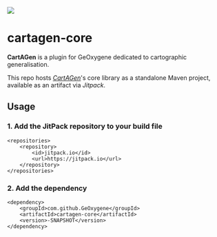 [![](https://jitpack.io/v/GeOxygene/cartagen-core.svg)](https://jitpack.io/#GeOxygene/cartagen-core)

# cartagen-core

**CartAGen** is a plugin for GeOxygene dedicated to cartographic generalisation.

This repo hosts [*CartAGen*](https://github.com/IGNF/CartAGen)'s core library as a standalone Maven project, available as an artifact via *Jitpack*.

## Usage
### 1. Add the JitPack repository to your build file
```
<repositories>
    <repository>
        <id>jitpack.io</id>
        <url>https://jitpack.io</url>
    </repository>
</repositories>
```
### 2. Add the dependency
```
<dependency>
    <groupId>com.github.GeOxygene</groupId>
    <artifactId>cartagen-core</artifactId>
    <version>-SNAPSHOT</version>
</dependency>
```    